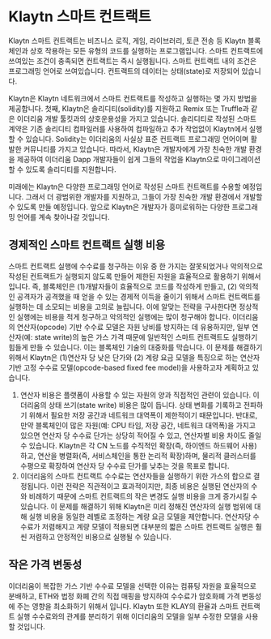 # Klaytn 스마트 컨트랙트

Klaytn 스마트 컨트랙트는 비즈니스 로직, 게임, 라이브러리, 토큰 전송 등 Klaytn 블록체인과 상호 작용하는 모든 유형의 코드를 실행하는 프로그램입니다. 스마트 컨트랙트에 쓰여있는 조건이 충족되면 컨트랙트는 즉시 실행됩니다. 스마트 컨트랙트 내의 조건은 프로그래밍 언어로 쓰여있습니다. 컨트랙트의 데이터는 상태(state)로 저장되어 있습니다.

Klaytn은 Klaytn 네트워크에서 스마트 컨트랙트를 작성하고 실행하는 몇 가지 방법을 제공합니다. 첫째, Klaytn은 솔리디티(solidity)를 지원하고 Remix 또는 Truffle과 같은 이더리움 개발 툴킷과의 상호운용성을 가지고 있습니다. 솔리디티로 작성된 스마트 계약은 기존 솔리디티 컴파일러를 사용하여 컴파일하고 추가 작업없이 Klaytn에서 실행할 수 있습니다. Solidity는 이더리움의 사실상 표준 컨트랙트 프로그래밍 언어이며 활발한 커뮤니티를 가지고 있습니다. 따라서, Klaytn은 개발자에게 가장 친숙한 개발 환경을 제공하여 이더리움 Dapp 개발자들이 쉽게 그들의 작업을 Klaytn으로 마이그레이션 할 수 있도록 솔리디티를 지원합니다.

미래에는 Klaytn은 다양한 프로그래밍 언어로 작성된 스마트 컨트랙트를 수용할 예정입니다. 그래서 더 광범위한 개발자를 지원하고, 그들이 가장 친숙한 개발 환경에서 개발할 수 있도록 만들 예정입니다. 앞으로 Klaytn은 개발자가 흥미로워하는 다양한 프로그래밍 언어를 계속 찾아나갈 것입니다.

## 경제적인 스마트 컨트랙트 실행 비용

스마트 컨트랙트 실행에 수수료를 청구하는 이유 중 한 가지는 잘못되었거나 악의적으로 작성된 컨트랙트가 실행되지 않도록 만들어 제한된 자원을 효율적으로 활용하기 위해서입니다. 즉, 블록체인은 \(1\)개발자들이 효율적으로 코드를 작성하게 만들고, \(2\) 악의적인 공격자가 공격했을 때 얻을 수 있는 경제적 이득을 줄이기 위해서 스마트 컨트랙트를 실행하는 데 소모되는 비용을 고의로 늘립니다. 이에 알맞는 전략을 구사한다면 정상적인 실행에는 비용을 적게 청구하고 악의적인 실행에는 많이 청구해야 합니다. 이더리움의 연산자(opcode) 기반 수수료 모델은 자원 낭비를 방지하는 데 유용하지만, 일부 연산자\(예: state write\)의 높은 가스 가격 때문에 일반적인 스마트 컨트랙트도 실행하기 힘들게 만들 수 있습니다. 이는 블록체인 기술의 대중화를 막습니다. 이 문제를 해결하기 위해서 Klaytn은 \(1\)연산자 당 낮은 단가와 \(2\) 계량 요금 모델을 특징으로 하는 연산자 기반 고정 수수료 모델(opcode-based fixed fee model)을 사용하고자 계획하고 있습니다.

1. 연산자 비용은 플랫폼이 사용할 수 있는 자원의 양과 직접적인 관련이 있습니다. 이더리움의 상태 쓰기(state write) 비용은 많이 듭니다. 상태 변화를 기록하고 전파하기 위해서 필요한 저장 공간과 네트워크 대역폭이 제한적이기 때문입니다. 반대로, 만약 블록체인이 많은 자원(예: CPU 타임, 저장 공간, 네트워크 대역폭)을 가지고 있으면 연산자 당 수수료 단가는 상당히 적어질 수 있고, 연산자별 비용 차이도 줄일 수 있습니다. Klaytn은 각 CN 노드를 수직적인 확장(즉, 하이엔드 하드웨어 사용)하고, 연산을 병렬화(즉, 서비스체인을 통한 논리적 확장)하며, 물리적 클러스터를 수평으로 확장하여 연산자 당 수수료 단가를 낮추는 것을 목표로 합니다.
2. 이더리움의 스마트 컨트랙트 수수료는 연산자들을 실행하기 위한 가스의 합으로 결정됩니다. 이런 전략은 직관적이고 효과적이지만, 최종 비용은 실행된 연산자의 수와 비례하기 때문에 스마트 컨트랙트의 작은 변경도 실행 비용을 크게 증가시킬 수 있습니다. 이 문제를 해결하기 위해 Klaytn은 미리 정해진 연산자의 실행 범위에 대해 실행 비용을 동일한 레벨로 조정하는 계량 요금 모델을 제안합니다. 연산자당 수수료가 저렴해지고 계량 모델이 적용되면 대부분의 짧은 스마트 컨트랙트 실행은 훨씬 저렴하고 안정적인 비용으로 실행될 수 있습니다.

## 작은 가격 변동성

이더리움이 복잡한 가스 기반 수수료 모델을 선택한 이유는 컴퓨팅 자원을 효율적으로 분배하고, ETH와 법정 화폐 간의 직접 매핑을 방지하여 수수료가 암호화폐 가격 변동성에 주는 영향을 최소화하기 위해서 입니다. Klaytn 또한 KLAY의 환율과 스마트 컨트랙트 실행 수수료와의 관계를 분리하기 위해 이더리움의 모델을 일부 수정한 모델을 사용할 것입니다.

